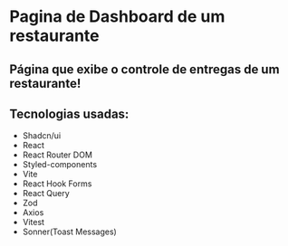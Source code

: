 # Pagina de Dashboard de um restaurante
## Página que exibe o controle de entregas de um restaurante!
## Tecnologias usadas:
+ Shadcn/ui
+ React
+ React Router DOM
+ Styled-components
+ Vite
+ React Hook Forms
+ React Query
+ Zod
+ Axios
+ Vitest
+ Sonner(Toast Messages)